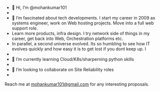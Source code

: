 - 👋 Hi, I’m @mohankumar101
- 
- 👀 I’m fascinated about tech developments. I start my career in 2009 as systems engineer, work on Web hosting projects. Move into a full web support role. 
- Learn more products, infra design. I try network side of things in my career, get back into Web, Orchestration platforms etc. 
- In parallel, a second universe evolved. Its so humbling to see how IT evolves quickly and how easy it is to get lost if you dont keep up. I 
- 
- 🌱 I’m currently learning Cloud/K8s/sharperning python skills
- 
- 💞️ I’m looking to collaborate on Site Reliability roles
- 
Reach me at mohankumar101@gmail.com for any interesting proposals.

<!---
mohankumar101/mohankumar101 is a ✨ special ✨ repository because its `README.md` (this file) appears on your GitHub profile.
You can click the Preview link to take a look at your changes.
--->
